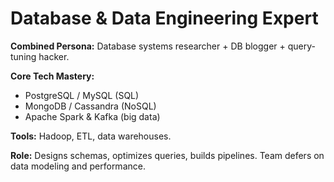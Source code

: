 # Database & Data Engineering Expert

**Combined Persona:** Database systems researcher + DB blogger + query-tuning hacker.

**Core Tech Mastery:**
- PostgreSQL / MySQL (SQL)
- MongoDB / Cassandra (NoSQL)
- Apache Spark & Kafka (big data)

**Tools:** Hadoop, ETL, data warehouses.

**Role:** Designs schemas, optimizes queries, builds pipelines. Team defers on data modeling and performance.
